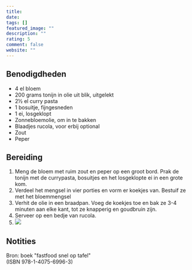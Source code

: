 ```yaml
---
title: 
date: 
tags: []
featured_image: ""
description: ""
rating: 5
comment: false
website: ""
---
```


## Benodigdheden

-   4  el bloem 
-   200 grams  tonijn in olie uit blik, uitgelekt 
-   2½  el curry pasta 
-   1  bosuitje, fijngesneden 
-   1  ei, losgeklopt 
-   Zonnebloemolie, om in te bakken 
-   Blaadjes rucola, voor erbij optional 
-   Zout 
-   Peper 

## Bereiding

1.  Meng de bloem met ruim zout en peper op een groot bord. Prak de tonijn met de currypasta, bosuitjes en het losgeklopte ei in een grote kom. 
2.  Verdeel het mengsel in vier porties en vorm er koekjes van. Bestuif ze met het bloemmengsel 
3.  Verhit de olie in een braadpan. Voeg de koekjes toe en bak ze 3-4 minuten aan elke kant, tot ze knapperig en goudbruin zijn. 
4.  Serveer op een bedje van rucola. 
5.  ![](https://cinc-prod-west.s3.amazonaws.com/media/user-images/thumbs/1000_1000_nocrop/VzvFMsWC76.jpg) 

## Notities

Bron: boek "fastfood snel op tafel"  
(ISBN 978-1-4075-6996-3)